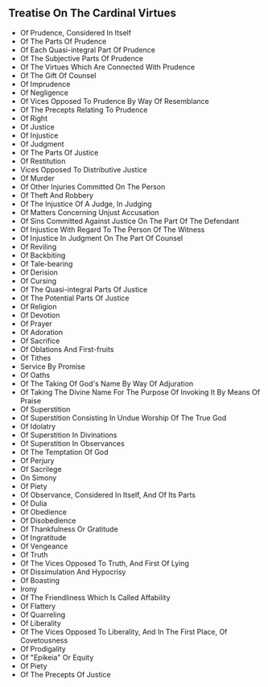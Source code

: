## Treatise On The Cardinal Virtues

* Of Prudence, Considered In Itself
* Of The Parts Of Prudence
* Of Each Quasi-integral Part Of Prudence
* Of The Subjective Parts Of Prudence
* Of The Virtues Which Are Connected With Prudence
* Of The Gift Of Counsel
* Of Imprudence
* Of Negligence
* Of Vices Opposed To Prudence By Way Of Resemblance
* Of The Precepts Relating To Prudence
* Of Right
* Of Justice
* Of Injustice
* Of Judgment
* Of The Parts Of Justice
* Of Restitution
* Vices Opposed To Distributive Justice
* Of Murder
* Of Other Injuries Committed On The Person
* Of Theft And Robbery
* Of The Injustice Of A Judge, In Judging
* Of Matters Concerning Unjust Accusation
* Of Sins Committed Against Justice On The Part Of The Defendant
* Of Injustice With Regard To The Person Of The Witness
* Of Injustice In Judgment On The Part Of Counsel
* Of Reviling
* Of Backbiting
* Of Tale-bearing
* Of Derision
* Of Cursing
* Of The Quasi-integral Parts Of Justice
* Of The Potential Parts Of Justice
* Of Religion
* Of Devotion
* Of Prayer
* Of Adoration
* Of Sacrifice
* Of Oblations And First-fruits
* Of Tithes
* Service By Promise
* Of Oaths
* Of The Taking Of God's Name By Way Of Adjuration
* Of Taking The Divine Name For The Purpose Of Invoking It By Means Of Praise
* Of Superstition
* Of Superstition Consisting In Undue Worship Of The True God
* Of Idolatry
* Of Superstition In Divinations
* Of Superstition In Observances
* Of The Temptation Of God
* Of Perjury
* Of Sacrilege
* On Simony
* Of Piety
* Of Observance, Considered In Itself, And Of Its Parts
* Of Dulia
* Of Obedience
* Of Disobedience
* Of Thankfulness Or Gratitude
* Of Ingratitude
* Of Vengeance
* Of Truth
* Of The Vices Opposed To Truth, And First Of Lying
* Of Dissimulation And Hypocrisy
* Of Boasting
* Irony
* Of The Friendliness Which Is Called Affability
* Of Flattery
* Of Quarreling
* Of Liberality
* Of The Vices Opposed To Liberality, And In The First Place, Of Covetousness
* Of Prodigality
* Of "Epikeia" Or Equity
* Of Piety
* Of The Precepts Of Justice
